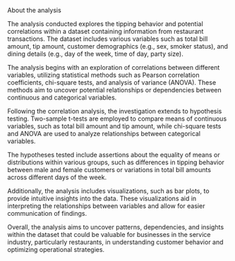 About the analysis


The analysis conducted explores the tipping behavior and potential correlations within a dataset containing
information from restaurant transactions. The dataset includes various variables such as total bill amount, 
tip amount, customer demographics (e.g., sex, smoker status), and dining details (e.g., day of the week, time of day, party size).

The analysis begins with an exploration of correlations between different variables, utilizing statistical methods
such as Pearson correlation coefficients, chi-square tests, and analysis of variance (ANOVA). These methods aim to
uncover potential relationships or dependencies between continuous and categorical variables.

Following the correlation analysis, the investigation extends to hypothesis testing. Two-sample t-tests are employed to 
compare means of continuous variables, such as total bill amount and tip amount, while chi-square tests and ANOVA are
used to analyze relationships between categorical variables.

The hypotheses tested include assertions about the equality of means or distributions within various groups, such as
differences in tipping behavior between male and female customers or variations in total bill amounts across different 
days of the week.

Additionally, the analysis includes visualizations, such as bar plots, to provide intuitive insights into the data. These
visualizations aid in interpreting the relationships between variables and allow for easier communication of findings.

Overall, the analysis aims to uncover patterns, dependencies, and insights within the dataset that could be valuable for
businesses in the service industry, particularly restaurants, in understanding customer behavior and optimizing operational 
strategies.
